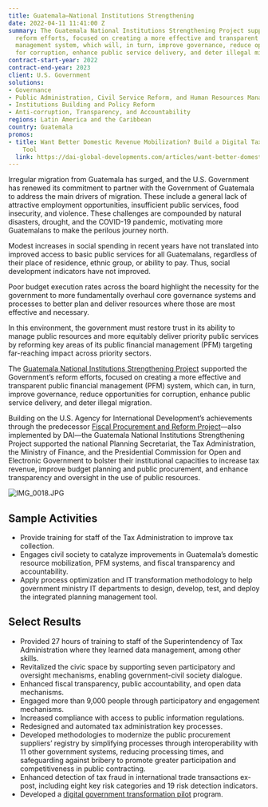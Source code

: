 ```yaml
---
title: Guatemala—National Institutions Strengthening
date: 2022-04-11 11:41:00 Z
summary: The Guatemala National Institutions Strengthening Project supported the Government's
  reform efforts, focused on creating a more effective and transparent public financial
  management system, which will, in turn, improve governance, reduce opportunities
  for corruption, enhance public service delivery, and deter illegal migration.
contract-start-year: 2022
contract-end-year: 2023
client: U.S. Government
solutions:
- Governance
- Public Administration, Civil Service Reform, and Human Resources Management
- Institutions Building and Policy Reform
- Anti-corruption, Transparency, and Accountability
regions: Latin America and the Caribbean
country: Guatemala
promos:
- title: Want Better Domestic Revenue Mobilization? Build a Digital Taxpayer Registration
    Tool
  link: https://dai-global-developments.com/articles/want-better-domestic-revenue-mobilization-build-a-digital-taxpayer-registration-tool/
---
```


Irregular migration from Guatemala has surged, and the U.S. Government has renewed its commitment to partner with the Government of Guatemala to address the main drivers of migration. These include a general lack of attractive employment opportunities, insufficient public services, food insecurity, and violence. These challenges are compounded by natural disasters, drought, and the COVID-19 pandemic, motivating more Guatemalans to make the perilous journey north.

Modest increases in social spending in recent years have not translated into improved access to basic public services for all Guatemalans, regardless of their place of residence, ethnic group, or ability to pay. Thus, social development indicators have not improved.

Poor budget execution rates across the board highlight the necessity for the government to more fundamentally overhaul core governance systems and processes to better plan and deliver resources where those are most effective and necessary.

In this environment, the government must restore trust in its ability to manage public resources and more equitably deliver priority public services by reforming key areas of its public financial management (PFM) targeting far-reaching impact across priority sectors.

The [Guatemala National Institutions Strengthening Project](https://www.usaid.gov/guatemala/programs/national-institutions-strengthening-project) supported the Government’s reform efforts, focused on creating a more effective and transparent public financial management (PFM) system, which can, in turn, improve governance, reduce opportunities for corruption, enhance public service delivery, and deter illegal migration.

Building on the U.S. Agency for International Development’s achievements through the predecessor [Fiscal Procurement and Reform Project](https://www.dai.com/our-work/projects/guatemala-fiscal-and-procurement-reform-project-fprp)—also implemented by DAI—the Guatemala National Institutions Strengthening Project supported the national Planning Secretariat, the Tax Administration, the Ministry of Finance, and the Presidential Commission for Open and Electronic Government to bolster their institutional capacities to increase tax revenue, improve budget planning and public procurement, and enhance transparency and oversight in the use of public resources.

![IMG_0018.JPG](/uploads/IMG_0018.JPG)

## Sample Activities

* Provide training for staff of the Tax Administration to improve tax collection.
* Engages civil society to catalyze improvements in Guatemala’s domestic resource mobilization, PFM systems, and fiscal transparency and accountability.
* Apply process optimization and IT transformation methodology to help government ministry IT departments to design, develop, test, and deploy the integrated planning management tool.

## Select Results

* Provided 27 hours of training to staff of the Superintendency of Tax Administration where they learned data management, among other skills.
* Revitalized the civic space by supporting seven participatory and oversight mechanisms, enabling government-civil society dialogue​.
* Enhanced fiscal transparency, public accountability, and open data mechanisms.
* Engaged more than 9,000 people through participatory and engagement mechanisms​.
* Increased compliance with access to public information regulations.
* Redesigned and automated tax administration key processes.
* Developed methodologies to modernize the public procurement suppliers’ registry by simplifying processes through interoperability with 11 other government systems, reducing processing times, and safeguarding against bribery to promote greater participation and competitiveness in public contracting.
* Enhanced detection of tax fraud in international trade transactions ex-post, including eight key risk categories and 19 risk detection indicators.
* Developed a [digital government transformation pilot](/uploads/Taxpayer%20Registration_The%20Foundation%20to%20Effective%20Domestic%20Revenue%20Mobilization.pdf) program.
